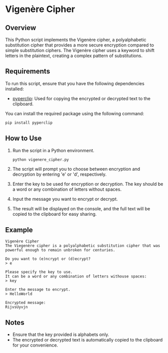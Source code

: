 # Vigenère Cipher 

## Overview

This Python script implements the Vigenère cipher, a polyalphabetic substitution cipher that provides a more secure encryption compared to simple substitution ciphers. The Vigenère cipher uses a keyword to shift letters in the plaintext, creating a complex pattern of substitutions.

## Requirements

To run this script, ensure that you have the following dependencies installed:

- [pyperclip](https://pypi.org/project/pyperclip/): Used for copying the encrypted or decrypted text to the clipboard.

You can install the required package using the following command:

```bash
pip install pyperclip
```

## How to Use

1. Run the script in a Python environment.

   ```bash
   python vigenere_cipher.py
   ```

2. The script will prompt you to choose between encryption and decryption by entering 'e' or 'd', respectively.

3. Enter the key to be used for encryption or decryption. The key should be a word or any combination of letters without spaces.

4. Input the message you want to encrypt or decrypt.

5. The result will be displayed on the console, and the full text will be copied to the clipboard for easy sharing.

## Example

```plaintext
Vigenère Cipher
The Viegenère cipher is a polyalphabetic substitution cipher that was
powerful enough to remain unbroken for centuries.

Do you want to (e)ncrypt or (d)ecrypt?
> e

Please specify the key to use.
It can be a word or any combination of letters withouse spaces:
> key

Enter the message to encrypt.
> HelloWorld

Encrypted message:
RijvsUyvjn
```

## Notes

- Ensure that the key provided is alphabets only. 
- The encrypted or decrypted text is automatically copied to the clipboard for your convenience.

